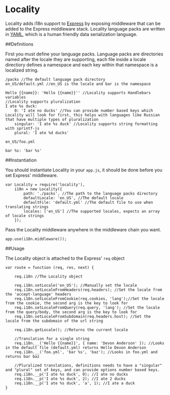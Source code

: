Locality
========

Locality adds i18n support to [Express](http://github.com/visionmedia/express) by exposing middleware that can be added to the Express middleware stack. Locality language packs are written in [YAML](http://yaml.org/), which is a human friendly data serialization language. 

##Definitions

First you must define your language packs. Language packs are directories named after the locale they are supporting, each file inside a locale directiory defines a namespace and each key within that namespace is a localized string.

```
/packs //The default language pack directory
en_US/default.yml //en_US is the locale and bar is the namespace

Hello {{name}}: 'Hello {{name}}'' //Locality supports Handlebars variables
//Locality supports pluralization
I ate %s duck:
	0: 'I ate no ducks' //You can provide number based keys which Locality will look for first, this helps with languages like Russian that have multiple types of pluralization
	singular: 'I ate %s duck' //Locality supports string formatting with sprintf-js
	plural: 'I ate %d ducks'

en_US/foo.yml

bar %s: 'bar %s'
```

##Instantiation

You should instantiate Locality in your ```app.js```, it should be done before you set Express' middleware.

```
var Locality = require('locality'),
	i18n = new Locality({
		path: './packs', //The path to the language packs directory
		defaultLocale: 'en_US', //The default locale
		defaultFile: 'default.yml' //The default file to use when translating strings
		locales: ['en_US'] //The supported locales, expects an array of locale strings
	});
```

Pass the Locality middleware anywhere in the middleware chain you want.

```
app.use(i18n.middleware());
```

##Usage

The Locality object is attached to the Express' ```req``` object 

```
var route = function (req, res, next) {
	
	req.i18n //The Locality object

	req.i18n.setLocale('en_US'); //Manually set the locale
	req.i18n.setLocaleFromHeaders(req.headers); //Set the locale from the 'accept-language' headers
	req.i18n.setLocaleFromCookie(req.cookies, 'lang');//Set the locale from the cookie, the second arg is the key to look for
	req.i18n.setLocaleFromQuery(req.query, 'lang'); //Set the locale from the query/body, the second arg is the key to look for
	req.i18n.setLocaleFromSubdomain(req.headers.host); //Set the locale from the subdomain of the url string

	req.i18n.getLocale(); //Returns the current locale

	//Translation for a single string
	req.i18n.__('Hello {{name}}', { name: 'Devon Anderson' }); //Looks in the default file (default.yml) returns Hello Devon Anderson
	req.i18n.__('foo.yml', 'bar %s', 'baz'); //Looks in foo.yml and returns bar baz

	//Pluralized translations, definitions needs to have a "singular" and "plural" set of keys, and can provide options number based keys.
	req.i18n.__p('I ate %s duck', 0); //I ate no ducks
	req.i18n.__p('I ate %s duck', 2); //I ate 2 ducks
	req.i18n.__p('I ate %s duck', 'a', 1); //I ate a duck
}
```
